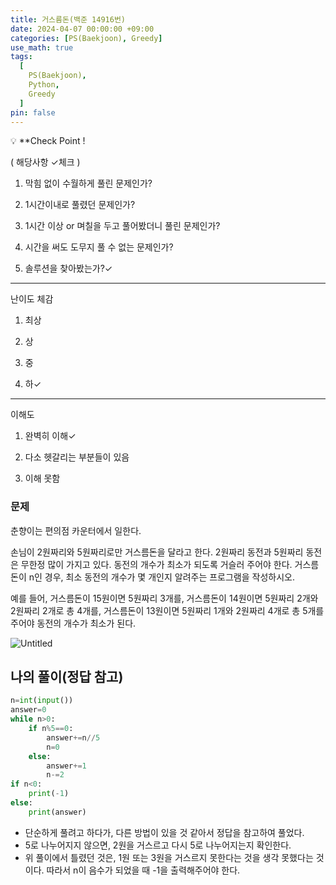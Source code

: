 ```yaml
---
title: 거스름돈(백준 14916번)
date: 2024-04-07 00:00:00 +09:00
categories: [PS(Baekjoon), Greedy]
use_math: true
tags:
  [
    PS(Baekjoon),
    Python,
    Greedy
  ]
pin: false
---
```


💡 **Check Point !

( 해당사항 ✓체크 )

1. 막힘 없이 수월하게 풀린 문제인가? 

2. 1시간이내로 풀렸던 문제인가?

3. 1시간 이상 or 며칠을 두고 풀어봤더니 풀린 문제인가?

4. 시간을 써도 도무지 풀 수 없는 문제인가?

5. 솔루션을 찾아봤는가?✓

---

난이도 체감

1. 최상

2. 상

3. 중

4. 하✓

---

이해도

1. 완벽히 이해✓

2. 다소 헷갈리는 부분들이 있음

3. 이해 못함

### 문제

춘향이는 편의점 카운터에서 일한다.

손님이 2원짜리와 5원짜리로만 거스름돈을 달라고 한다. 2원짜리 동전과 5원짜리 동전은 무한정 많이 가지고 있다. 동전의 개수가 최소가 되도록 거슬러 주어야 한다. 거스름돈이 n인 경우, 최소 동전의 개수가 몇 개인지 알려주는 프로그램을 작성하시오.

예를 들어, 거스름돈이 15원이면 5원짜리 3개를, 거스름돈이 14원이면 5원짜리 2개와 2원짜리 2개로 총 4개를, 거스름돈이 13원이면 5원짜리 1개와 2원짜리 4개로 총 5개를 주어야 동전의 개수가 최소가 된다.

![Untitled](https://github.com/gihuni99/gihuni99.github.io/assets/90080065/96ff5264-c405-480f-8292-eb40e6df5181)

## 나의 풀이(정답 참고)

```python
n=int(input())
answer=0
while n>0:
    if n%5==0:
        answer+=n//5
        n=0
    else:
        answer+=1
        n-=2
if n<0:
    print(-1)
else:
    print(answer)
```

- 단순하게 풀려고 하다가, 다른 방법이 있을 것 같아서 정답을 참고하여 풀었다.
- 5로 나누어지지 않으면, 2원을 거스르고 다시 5로 나누어지는지 확인한다.
- 위 풀이에서 틀렸던 것은, 1원 또는 3원을 거스르지 못한다는 것을 생각 못했다는 것이다. 따라서 n이 음수가 되었을 때 -1을 출력해주어야 한다.